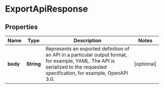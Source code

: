 

# ExportApiResponse


## Properties

| Name | Type | Description | Notes |
|------------ | ------------- | ------------- | -------------|
|**body** | **String** | Represents an exported definition of an API in a particular output format, for example, YAML. The API is serialized to the requested specification, for example, OpenAPI 3.0. |  [optional] |



